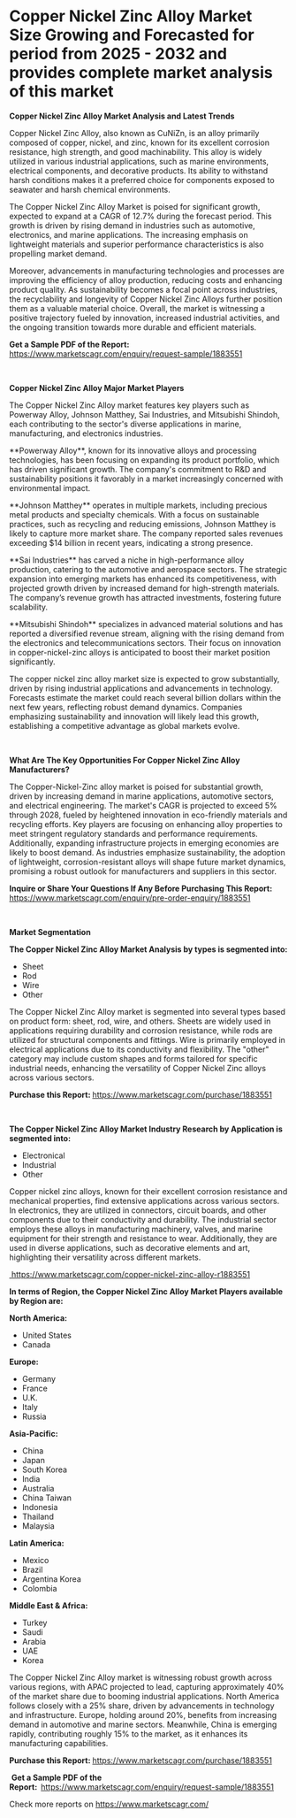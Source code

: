 <p><h1>Copper Nickel Zinc Alloy Market Size Growing and Forecasted for period from 2025 - 2032 and provides complete market analysis of this market</h1></p><p><strong>Copper Nickel Zinc Alloy Market Analysis and Latest Trends</strong></p>
<p><p>Copper Nickel Zinc Alloy, also known as CuNiZn, is an alloy primarily composed of copper, nickel, and zinc, known for its excellent corrosion resistance, high strength, and good machinability. This alloy is widely utilized in various industrial applications, such as marine environments, electrical components, and decorative products. Its ability to withstand harsh conditions makes it a preferred choice for components exposed to seawater and harsh chemical environments.</p><p>The Copper Nickel Zinc Alloy Market is poised for significant growth, expected to expand at a CAGR of 12.7% during the forecast period. This growth is driven by rising demand in industries such as automotive, electronics, and marine applications. The increasing emphasis on lightweight materials and superior performance characteristics is also propelling market demand. </p><p>Moreover, advancements in manufacturing technologies and processes are improving the efficiency of alloy production, reducing costs and enhancing product quality. As sustainability becomes a focal point across industries, the recyclability and longevity of Copper Nickel Zinc Alloys further position them as a valuable material choice. Overall, the market is witnessing a positive trajectory fueled by innovation, increased industrial activities, and the ongoing transition towards more durable and efficient materials.</p></p>
<p><strong>Get a Sample PDF of the Report:&nbsp;</strong> <a href="https://www.marketscagr.com/enquiry/request-sample/1883551?utm_campaign=2239&utm_medium=2&utm_source=Github&utm_content=ia&utm_term=31012025&utm_id=copper-nickel-zinc-alloy">https://www.marketscagr.com/enquiry/request-sample/1883551</a></p>
<p>&nbsp;</p>
<p><strong>Copper Nickel Zinc Alloy Major Market Players</strong></p>
<p><p>The Copper Nickel Zinc Alloy market features key players such as Powerway Alloy, Johnson Matthey, Sai Industries, and Mitsubishi Shindoh, each contributing to the sector's diverse applications in marine, manufacturing, and electronics industries.</p><p>**Powerway Alloy**, known for its innovative alloys and processing technologies, has been focusing on expanding its product portfolio, which has driven significant growth. The company's commitment to R&D and sustainability positions it favorably in a market increasingly concerned with environmental impact.</p><p>**Johnson Matthey** operates in multiple markets, including precious metal products and specialty chemicals. With a focus on sustainable practices, such as recycling and reducing emissions, Johnson Matthey is likely to capture more market share. The company reported sales revenues exceeding $14 billion in recent years, indicating a strong presence.</p><p>**Sai Industries** has carved a niche in high-performance alloy production, catering to the automotive and aerospace sectors. The strategic expansion into emerging markets has enhanced its competitiveness, with projected growth driven by increased demand for high-strength materials. The company’s revenue growth has attracted investments, fostering future scalability.</p><p>**Mitsubishi Shindoh** specializes in advanced material solutions and has reported a diversified revenue stream, aligning with the rising demand from the electronics and telecommunications sectors. Their focus on innovation in copper-nickel-zinc alloys is anticipated to boost their market position significantly.</p><p>The copper nickel zinc alloy market size is expected to grow substantially, driven by rising industrial applications and advancements in technology. Forecasts estimate the market could reach several billion dollars within the next few years, reflecting robust demand dynamics. Companies emphasizing sustainability and innovation will likely lead this growth, establishing a competitive advantage as global markets evolve.</p></p>
<p>&nbsp;</p>
<p><strong>What Are The Key Opportunities For Copper Nickel Zinc Alloy Manufacturers?</strong></p>
<p><p>The Copper-Nickel-Zinc alloy market is poised for substantial growth, driven by increasing demand in marine applications, automotive sectors, and electrical engineering. The market's CAGR is projected to exceed 5% through 2028, fueled by heightened innovation in eco-friendly materials and recycling efforts. Key players are focusing on enhancing alloy properties to meet stringent regulatory standards and performance requirements. Additionally, expanding infrastructure projects in emerging economies are likely to boost demand. As industries emphasize sustainability, the adoption of lightweight, corrosion-resistant alloys will shape future market dynamics, promising a robust outlook for manufacturers and suppliers in this sector.</p></p>
<p><strong>Inquire or Share Your Questions If Any Before Purchasing This Report:</strong> <a href="https://www.marketscagr.com/enquiry/pre-order-enquiry/1883551?utm_campaign=2239&utm_medium=2&utm_source=Github&utm_content=ia&utm_term=31012025&utm_id=copper-nickel-zinc-alloy">https://www.marketscagr.com/enquiry/pre-order-enquiry/1883551</a></p>
<p>&nbsp;</p>
<p><strong>Market Segmentation</strong></p>
<p><strong>The Copper Nickel Zinc Alloy Market Analysis by types is segmented into:</strong></p>
<p><ul><li>Sheet</li><li>Rod</li><li>Wire</li><li>Other</li></ul></p>
<p><p>The Copper Nickel Zinc Alloy market is segmented into several types based on product form: sheet, rod, wire, and others. Sheets are widely used in applications requiring durability and corrosion resistance, while rods are utilized for structural components and fittings. Wire is primarily employed in electrical applications due to its conductivity and flexibility. The "other" category may include custom shapes and forms tailored for specific industrial needs, enhancing the versatility of Copper Nickel Zinc alloys across various sectors.</p></p>
<p><strong>Purchase this Report:&nbsp;</strong><a href="https://www.marketscagr.com/purchase/1883551?utm_campaign=2239&utm_medium=2&utm_source=Github&utm_content=ia&utm_term=31012025&utm_id=copper-nickel-zinc-alloy">https://www.marketscagr.com/purchase/1883551</a></p>
<p>&nbsp;</p>
<p><strong>The Copper Nickel Zinc Alloy Market Industry Research by Application is segmented into:</strong></p>
<p><ul><li>Electronical</li><li>Industrial</li><li>Other</li></ul></p>
<p><p>Copper nickel zinc alloys, known for their excellent corrosion resistance and mechanical properties, find extensive applications across various sectors. In electronics, they are utilized in connectors, circuit boards, and other components due to their conductivity and durability. The industrial sector employs these alloys in manufacturing machinery, valves, and marine equipment for their strength and resistance to wear. Additionally, they are used in diverse applications, such as decorative elements and art, highlighting their versatility across different markets.</p></p>
<p><a href="https://www.marketscagr.com/copper-nickel-zinc-alloy-r1883551?utm_campaign=2239&utm_medium=2&utm_source=Github&utm_content=ia&utm_term=31012025&utm_id=copper-nickel-zinc-alloy">&nbsp;https://www.marketscagr.com/copper-nickel-zinc-alloy-r1883551</a></p>
<p><strong>In terms of Region, the Copper Nickel Zinc Alloy Market Players available by Region are:</strong></p>
<p>
    <p> <strong> North America: </strong>
        <ul>
            <li>United States</li>
            <li>Canada</li>
        </ul>
        </p> 
    <p> <strong> Europe: </strong>
        <ul>
            <li>Germany</li>
            <li>France</li>
            <li>U.K.</li>
            <li>Italy</li>
            <li>Russia</li>
        </ul>
        </p> 
    <p> <strong> Asia-Pacific: </strong>
        <ul>
            <li>China</li>
            <li>Japan</li>
            <li>South Korea</li>
            <li>India</li>
            <li>Australia</li>
            <li>China Taiwan</li>
            <li>Indonesia</li>
            <li>Thailand</li>
            <li>Malaysia</li>
        </ul>
        </p> 
    <p> <strong> Latin America: </strong>
        <ul>
            <li>Mexico</li>
            <li>Brazil</li>
            <li>Argentina Korea</li>
            <li>Colombia</li>
        </ul>
        </p> 
    <p> <strong> Middle East & Africa: </strong>
        <ul>
            <li>Turkey</li>
            <li>Saudi</li>
            <li>Arabia</li>
            <li>UAE</li>
            <li>Korea</li>
        </ul>
    </p>
    </p>
<p><p>The Copper Nickel Zinc Alloy market is witnessing robust growth across various regions, with APAC projected to lead, capturing approximately 40% of the market share due to booming industrial applications. North America follows closely with a 25% share, driven by advancements in technology and infrastructure. Europe, holding around 20%, benefits from increasing demand in automotive and marine sectors. Meanwhile, China is emerging rapidly, contributing roughly 15% to the market, as it enhances its manufacturing capabilities.</p></p>
<p><strong>Purchase this Report: </strong><a href="https://www.marketscagr.com/purchase/1883551?utm_campaign=2239&utm_medium=2&utm_source=Github&utm_content=ia&utm_term=31012025&utm_id=copper-nickel-zinc-alloy">https://www.marketscagr.com/purchase/1883551</a></p>
<p>&nbsp;<strong>Get a Sample PDF of the Report:&nbsp;&nbsp;</strong><a href="https://www.marketscagr.com/enquiry/request-sample/1883551?utm_campaign=2239&utm_medium=2&utm_source=Github&utm_content=ia&utm_term=31012025&utm_id=copper-nickel-zinc-alloy">https://www.marketscagr.com/enquiry/request-sample/1883551</a></p>
<p><strong></strong></p>
<p>Check more reports on <a href="https://www.marketscagr.com/?utm_campaign=2239&utm_medium=2&utm_source=Github&utm_content=ia&utm_term=31012025&utm_id=copper-nickel-zinc-alloy">https://www.marketscagr.com/</a></p>